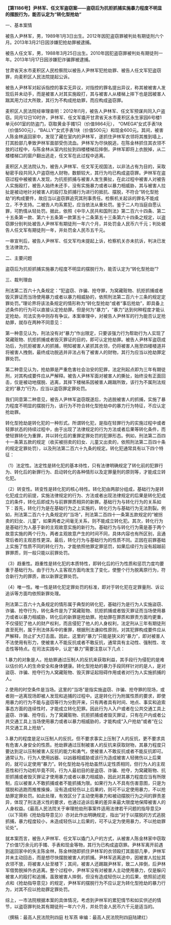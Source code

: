 **【第1186号】尹林军、任文军盗窃案——盗窃后为抗拒抓捕实施暴力程度不明显的摆脱行为，能否认定为“转化型抢劫”**

一、基本案情

被告人尹林军，男，1989年1月3日出生。2012年因犯盗窃罪被判处有期徒刑六个月。2013年3月21日因涉嫌犯抢劫罪被逮捕。

被告人任文军，男，1988年3月25日出生。2010年因犯盗窃罪被判处有期徒刑一年。2013年1月17日因涉嫌犯诈骗罪被逮捕。

甘肃省天水市麦积区人民检察院以被告人尹林军犯抢劫罪、被告人任文军犯盗窃罪，向麦积区人民法院提起公诉。

被告人尹林军对起诉指控的事实无异议，对指控的罪名提出异议，称其被被害人发现后并未动手，而是被害人对其实施殴打，其与被害人从楼梯上摔下也是因被害人踹其用力过大所致，其行为不构成抢劫罪，而应构成盗窃罪。

麦积区人民法院经审理查明：2012年l1月，被告人尹林军、任文军预谋共同入户盗窃。同月12日10时许，尹林军、任文军撬开甘肃省天水市麦积区永生家园6号楼1单元601室的防盗门，窃取黄金手镯1只（价值9864元）， “OMEGA”女式手表1块（价值500元），“BALLY”女式手表1块（价值500元）和现金600元。其间，被害人陈金林返回家中，发现了藏在室内的尹林军，遂抓住尹林军衣领将其推到墙上，打其脸部几拳致尹林军面部受伤流血。尹林军为尽快脱逃，在陈金林抓住其衣领不放的过程中，与陈金林从室内拉扯到四楼楼梯后摔倒，尹林军即将上衣脱掉，从二楼楼梯口的窗户翻出逃走，任文军在此过程中逃离。

麦积区人民法院认为，被告人尹林军、任文军无视国法，以非法占有为目的，采取秘密手段共同入户盗窃他人财物，数额较大，其行为均已构成盗窃罪。尹林军在盗窃过程中被被害人发现，为抗拒抓捕与被害人发生撕扯，在此过程中被害人对被告人实施殴打，被告人始终未还手，没有实施暴力或者以暴力相威胁，其与被害人拉扯是被动地针对被害人的殴打及抓捕行为进行的抵抗、摆脱，不符合“转化型抢劫”的构成要件，故应当以盗窃罪追究其刑事责任。检察机关起诉的罪名不能成立，不予支持。二被告人均系累犯，应当依法从重处罚。鉴于二人均当庭自愿认罪，可酌情从轻处罚。据此，依照《中华人民共和国刑法》第二百六十四条、第二十五条第一款、第六十五条第一款第五十二条第五十三条第六十四条之规定，以盗窃罪分别判处被告人尹林军有期徒刑一年六个月，并处罚金人民币六千元；判处被告人任文军有期徒刑一年，并处罚金人民币五千元。

一审宣判后，被告人尹林军、任文军均未提起上诉，检察机关亦未抗诉，判决已发生法律效力。

二、主要问题

盗窃后为抗拒抓捕实施暴力程度不明显的摆脱行为，能否认定为“转化型抢劫”?

三、裁判理由

刑法第二百六十九条规定：“犯盗窃、诈骗、抢夺罪，为窝藏赃物、抗拒抓捕或者毁灭罪证而当场使用暴力或者以暴力相威胁的，依照刑法第二百六十三条的规定定罪处罚。”理论界将该法条规定的情形称为“转化型抢劫”或者“事后抢劫”，即具备上述条件的行为可以直接认定抢劫罪。但是何为“暴力”，“暴力”达到何种程度才能认定抢劫，司法实务中则存有争议。本案审理中，对被告人尹林军的行为能否认定抢劫罪，就存在两种不同意见：

第一种意见认为，刑法没有对“暴力”作出限定，只要该强力行为帮助行为人实现了窝藏赃物、抗拒抓捕或者毁灭罪证的目的，即可认定抢劫罪。被告人尹林军盗窃成功后，为抗拒被害人的抓捕，明知被害人紧抓其衣领，仍将被害人拖至四楼楼道并将被害人拽倒，最终成功脱逃并非法占有了被害人的财物，其行为应当以抢劫罪定罪处罚。

第二种意见认为，抢劫罪是严重危害社会治安的犯罪，法定刑起点即为三年有期徒刑，对其构成要件应从严解释。被告人尹林军面对被害人的撕扯，始终没有正面回击，仅是被动地摆脱、逃离，其摔下楼梯系因被害人踢踹所致，该行为不属刑法规定的“暴力”行为，应当以盗窃罪定罪处罚。

我们同意第二种意见，被告人尹林军盗窃既遂后，为逃脱被害人的抓捕，实施了暴力程度不明显的摆脱行为，该行为不符合转化型抢劫中的暴力行为特征，不应认定抢劫罪。

转化型抢劫是转化犯的一种形式。所谓转化犯，是指在轻罪行为的实施过程中或者轻罪状态的持续过程中，由于出现了法律规定的行为方法或者后果等转化条件，而使轻罪转化为重罪，并以转化后的重罪定罪处罚的犯罪形态。例如，刑法第二百四十一条第五款的规定（收买被拐卖的妇女、儿童又出卖的，依照刑法第二百四十条的规定定罪处罚），以及刑法第二百六十九条的规定。转化犯通常具有以下四个特征：

（1）法定性。法定性是转化犯的基本待性，只有法律明确规定了转化前的犯罪行为、转化后的新罪行为、启动转化的各种情形以及定罪量刑的原则等，才能成立转化犯。

（2）转变性。转变性是转化犯的核心特性。转化犯由两部分组成，基础行为是转化犯成立的前提，实施法律规定的行为、方法或者出现法律规定的后果是转化犯成立的条件，转化后即成为与前罪罪质相异的新罪。基础行为与转化行为的关系如下：首先，转化行为是在基础行为之上实施的，转化行为与基础行为无法割裂。例如，刑法第二百六十九条规定的“当场”，刑法第二百四十一条第五款规定的“被拐卖的妇女、儿童”，如果两者之间毫无关系，则不能成立转化犯。其次，转化行为是基础行为人基于新的主观故意实施的新行为。基础行为与转化行为需是基于两个故意实施的两个行为，两者主观故意产生的时间不同，具体内容也有所区别，且通常后者的主观恶性更深。最后，转化行为与基础行为的性质不同。正因在前罪基础上实施了性质不同的转化行为，才能依照他罪定罪惩罚，如果后续行为没有超越前罪罪质，则一般只能以前罪处罚。

（3）趋重性。趋重性是转化犯的本质特性，即转化后的行为性质和惩罚力度均要重于基础行为。由于行为人主客观方面均发生了变化，使整个行为脱离原行为，符合新行为的罪质，故以新罪定罪处罚。

（4）唯一性。唯一性是转化犯定罪处罚的标准，即对于转化犯在定罪量刑、诉讼追诉等方面均依照新罪处理。

刑法第二百六十九条规定的情形属于典型的转化犯，基础行为是行为人实施盜窃、诈骗、抢夺行为，转化条件是为了窝藏赃物、抗拒抓捕或者毁灭罪证而当场使用暴力或者以暴力相威胁，转化后的新罪是抢劫罪。抢劫罪在罪质和罪责方面均更重，不仅侵犯了他人的财产权利，而且侵犯了他人的人身权利，法定刑从三年有期徒刑直至死刑，属于刑法体系中的重罪，根据刑法谦抑性原则，对其犯罪构成要件应从严解释，防止扩大打击面。因此，这里的“暴力”只能是狭义的“暴力”，即对被害人不法使用有形力，使被害人不能反抗或者不敢反抗，通常具有主动性、强制性、攻击性等特点。在司法实践中，认定“暴力”需要注意以下几点：

1.暴力的对象是人。抢劫罪通过压制人的反抗来获取利益，其手段行为侵犯的是难以估价的人的生命安全和身体健康。转化型抢劫的暴力手段同样针对的是人，是对盜窃、诈骗、抢夺行为人窝藏赃物、毁灭罪证起阻碍作用或者对行为人实施抓捕的人。

2.使用的时空条件是当场。这里的“当场”是指实施盗窃、诈骗、抢夺罪的现场，或者刚一逃离现场即被人发现和追捕的过程中。这是转化行为附属性质的要求，即使用暴力的行为不能与盗窃等行为分割开来，只有两者具有时间、地点、事实和追索事态方面的连续性时，才能成立转化犯罪。因此行为人入户或者在公共交通工具上盗窃、诈骗、抢夺后，为了窝藏赃物、抗拒抓捕或者毁灭罪证，只有在户内或者公共交通工具上当场使用暴力或者以暴力相威胁的，才能构成“入户抢劫”或者“在公共交通工具上抢劫”。

3.暴力的程度是足以压制人的反抗，但不要求事实上压制了人的反抗，更不要求具有危害人身安全的性质。抢劫罪通过压制被害人的反抗来获取财物，其暴力程度只要达到足以压制被害人反抗的能力和勇气，使被害人不敢反抗或者不能反抗即可。通常认为，行为人使用凶器、以凶器相威胁或该行为造成被害人轻微伤以上后果的，就可认定使用“暴力”。转化型抢劫与抢劫虽然认定性质相同，但行为人的主观恶性和行为动机毕竟不同，行为人最初目的是盗窃、诈骗、抢夺，为窝藏赃物、抗拒抓捕或者毁灭罪证才使用暴力或者以暴力相威胁，因此对其暴力程度应当有所限制，应以被害人不敢抓捕或者不能抓捕为限。如果行为人不具有伤害意图，只是为摆脱和逃跑而推推搡搡，没有造成轻伤以上后果的，则可不认定使用暴力，不以抢劫罪定罪处罚。如此处理，有效区分了主动使用暴力和被动摆脱行为之间的罪责差异，体现了刑法道义性的要求，也通过追诉后果的差异来最大限度地保障被害人的人身权益。《最高人民法院关于审理抢劫刑事案件适用法律若干问题的指导意见》（以下简称《抢劫指导意见》）亦对此作出明确规定，指出“对于以摆脱的方式逃脱抓捕，暴力程度较小，未造成轻伤以上后果的，可不认定为使用暴力，不以抢劫罪论处”。

就本案而言，被告人尹林军、任文军以撬门入户的方式，从被害人陈金林家中窃取了价值1万余元的手镯、手表和现金等物，其行为已构成盗窃罪。尹林军离开前遇到返回家中的失主陈金林，陈金林随即抓住尹林军的衣领殴打其面部几拳，尹林军并未主动回击，而是想尽快摆脱被害人的抓捕。尹林军逃离途中，因被害人拉扯其衣领不放，将被害人扯至楼下；其间，被害人还踢踹尹林军，致二人摔倒，后尹林军借势脱掉外衣逃离。整个过程中，尹林军没有对被害人主动使用暴力，仅是躲闪被害人的殴打和追捕，虽致被害人摔倒，但没有造成轻伤以上的后果，依照前述观点和《抢劫指导意见》的规定，尹林军的摆脱行为不应认定为转化型抢劫的暴力行为，对其不应以抢劫罪定罪处罚。

综上，一市法院根据本案的具体情况，考虑到尹林军的累犯情节和如实供述的情节，以盗窃罪判处其有期徒刑一年六个月，并处罚金人民币六千元是适当的。

（撰稿：最高人民法院刑四庭 杜军燕 审编：最高人民法院刑四庭陆建红）